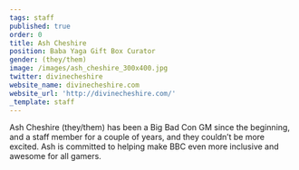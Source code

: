 ```yaml
---
tags: staff
published: true
order: 0
title: Ash Cheshire
position: Baba Yaga Gift Box Curator
gender: (they/them)
image: /images/ash_cheshire_300x400.jpg
twitter: divinecheshire
website_name: divinecheshire.com
website_url: 'http://divinecheshire.com/'
_template: staff
---
```


Ash Cheshire (they/them) has been a Big Bad Con GM since the beginning, and a staff member for a couple of years, and they couldn’t be more excited. Ash is committed to helping make BBC even more inclusive and awesome for all gamers.
